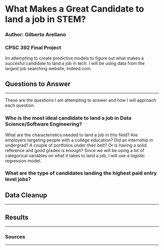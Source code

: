 # What Makes a Great Candidate to land a job in STEM?
### Author: Gilberto Arellano
### CPSC 392 Final Project
Im attempting to create predictive models to figure out what makes a succesful candidate to land a job in tech. 
I will be using data from the largest job searching website, Indeed.com.

## Questions to Answer
----------------------------------------------------------------------------------------------------------------
These are the questions I am attempting to answer and how I will approach each question. 

### Who is the most ideal candidate to land a job in Data Science/Software Engineering?
What are the characteristics needed to land a job in this field? Are employers targeting people with a college education? Did an internship in undergrad? A couple of portfolios under their belt? Or is having a solid reference and good grades is enough?
Since we will be using a lot of categorical variables on what it takes to land a job, I will use a logistic regression model. 

### What are the type of candidates landing the highest paid entry level jobs?

### 


## Data Cleanup
----------------------------------------------------------------------------------------------------------------


## Results
----------------------------------------------------------------------------------------------------------------




### Sources
----------------------------------------------------------------------------------------------------------------

